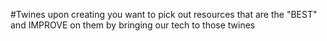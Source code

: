 #Twines
upon creating you want to pick out resources that are the "BEST" and IMPROVE on them
by bringing our tech to those twines




